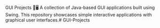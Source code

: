 GUI Projects 🎨🖥️
A collection of Java-based GUI applications built using Swing. This repository showcases simple interactive applications with graphical user interfaces.#   G U I - P r o j e c t s  
 